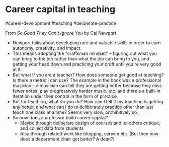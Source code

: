 # Career capital in teaching

#career-development #teaching #deliberate-practice 

From _So Good They Can't Ignore You_ by Cal Newport

+ Newport talks about developing rare and valuable skills in order to earn autonomy, creativity, and impact.
+ This means adopting the "craftsman mindset" – figuring out what you can bring to the job rather than what the job can bring to you, and getting your head down and practicing your craft until you're very good at it. 
+ But what if you are a teacher? How does someone get good at teaching? Is there a metric I can use? The example in the book was a professional musician – a musician can tell they are getting better because they miss fewer notes, play progressively harder music, etc. and there's a built-in iteration under their control in the form of practice. 
+ But for teaching, what do you do? How can I tell if my teaching is getting any better, and what can I do to deliberately practice other than just teach one class at a time? Seems very slow, prohibitively so. 
+ So how does a professor build career capital? 
    + Maybe through deliberate design of courses and let others critique, and collect data from students 
    + Also through related work like blogging, service etc. (But then how does a department chair get better? A dean?)